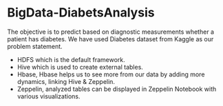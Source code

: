 # BigData-DiabetsAnalysis
The objective is to predict based on diagnostic measurements whether a patient has diabetes.
We have used Diabetes dataset from Kaggle as our problem statement.
- HDFS which is the default framework.
- Hive which is used to create external tables.
- Hbase, Hbase helps us to see more from our data by adding more dynamics, linking Hive & Zeppelin.
- Zeppelin, analyzed tables can be displayed in Zeppelin Notebook with various visualizations.
